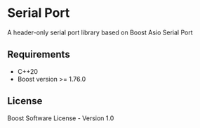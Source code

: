 # Serial Port

A header-only serial port library based on Boost Asio Serial Port

## Requirements

+ C++20
+ Boost version >= 1.76.0

## License

Boost Software License - Version 1.0
